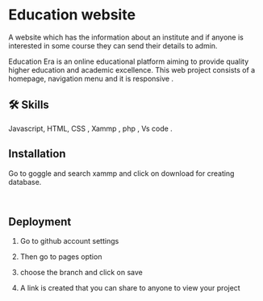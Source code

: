 
# Education website

A website which has the information about an institute and if anyone is interested in some course they can send their details to admin.

Education Era is an online educational platform aiming to provide quality higher education and academic excellence. This web project consists of a homepage, navigation menu and it is responsive .
## 🛠 Skills
Javascript, HTML, CSS , Xammp , php , Vs code .


## Installation
Go to goggle and search xammp and click on download for creating database.

```bash
  
```
    
## Deployment

1. Go to github account settings 

2. Then go to pages option

3. choose the branch and click on save 

4. A link is created that you can share to anyone to view your project
```bash
  
```

